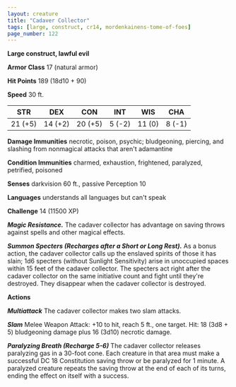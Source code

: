 ```yaml
---
layout: creature
title: "Cadaver Collector"
tags: [large, construct, cr14, mordenkainens-tome-of-foes]
page_number: 122
---
```


**Large construct, lawful evil**

**Armor Class** 17 (natural armor)

**Hit Points** 189  (18d10 + 90)

**Speed** 30 ft.

|   STR   |   DEX   |   CON   |   INT   |   WIS   |   CHA   |
|:-------:|:-------:|:-------:|:-------:|:-------:|:-------:|
| 21 (+5) | 14 (+2) | 20 (+5) | 5 (-2) | 11 (0) | 8 (-1) |

**Damage Immunities** necrotic, poison, psychic; bludgeoning, piercing, and slashing from nonmagical attacks that aren't adamantine

**Condition Immunities** charmed, exhaustion, frightened, paralyzed, petrified, poisoned

**Senses** darkvision 60 ft., passive Perception 10

**Languages** understands all languages but can't speak

**Challenge** 14 (11500 XP)

***Magic Resistance.*** The cadaver collector has advantage on saving throws against spells and other magical effects.

***Summon Specters (Recharges after a Short or Long Rest).*** As a bonus action, the cadaver collector calls up the enslaved spirits of those it has slain; 1d6 specters (without Sunlight Sensitivity) arise in unoccupied spaces within 15 feet of the cadaver collector. The specters act right after the cadaver collector on the same initiative count and fight until they're destroyed. They disappear when the cadaver collector is destroyed.

**Actions**

***Multiattack*** The cadaver collector makes two slam attacks.

***Slam*** Melee Weapon Attack: +10 to hit, reach 5 ft., one target. Hit: 18 (3d8 + 5) bludgeoning damage plus 16 (3d10) necrotic damage.

***Paralyzing Breath (Recharge 5-6)*** The cadaver collector releases paralyzing gas in a 30-foot cone. Each creature in that area must make a successful DC 18 Constitution saving throw or be paralyzed for 1 minute. A paralyzed creature repeats the saving throw at the end of each of its turns, ending the effect on itself with a success.